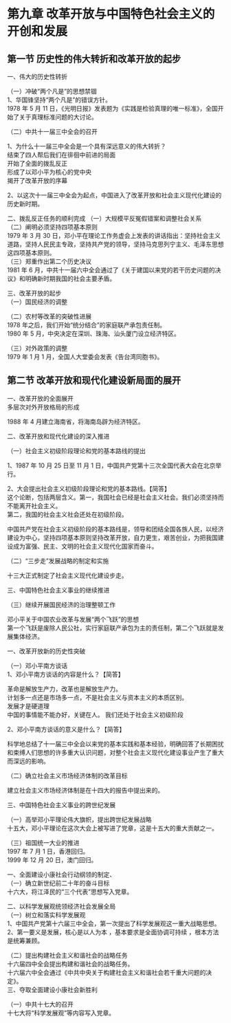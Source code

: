 # 第九章 改革开放与中国特色社会主义的开创和发展

## 第一节 历史性的伟大转折和改革开放的起步

一、伟大的历史性转折  

（一）冲破“两个凡是”的思想禁锢  
1、华国锋坚持“两个凡是”的错误方针。  
1978 年 5 月 11 日，《光明日报》发表题为《实践是检验真理的唯一标准》，全国开始了关于真理标准问题的大讨论。 

（二）中共十一届三中全会的召开

1、为什么十一届三中全会是一个具有深远意义的伟大转折？  
结束了四人帮后我们在徘徊中前进的局面  
开始了全面的拨乱反正  
形成了以邓小平为核心的党中央  
揭开了改革开放的序幕  

2、以这次十一届三中全会为起点，中国进入了改革开放和社会主义现代化建设的历史新时期。

二、拨乱反正任务的顺利完成
（一）大规模平反冤假错案和调整社会关系  
（二）阐明必须坚持四项基本原则  
1979 年 3 月 30 日，邓小平在理论工作务虚会上发表的讲话指出：坚持社会主义道路，坚持人民民主专政，坚持共产党的领导，坚持马克思列宁主义、毛泽东思想这四项基本原则。  
（三）郑重作出第二个历史决议  
1981 年 6 月，中共十一届六中全会通过了《关于建国以来党的若干历史问题的决议》和明确新时期我国的社会主要矛盾。  

三、改革开放的起步  
（一）国民经济的调整  

（二）农村等改革的突破性进展  
1978 年之后，我们开始“统分结合”的家庭联产承包责任制。  
1980 年 5 月，中央决定在深圳、珠海、汕头厦门设立经济特区。  

（三）对外政策的调整  
1979 年 1 月 1 月，全国人大堂委会发表《告台湾同胞书》。

## 第二节 改革开放和现代化建设新局面的展开

一、改革开放的全面展开  
多层次对外开放格局的形成  

1988 年 4 月建立海南省，将海南岛辟为经济特区。

二、改革开放和现代化建设的深入推进  

（一）社会主义初级阶段理论和党的基本路线的提出  

1、1987 年 10 月 25 日至 11 月 1 日，中国共产党第十三次全国代表大会在北京举行。  

2、大会提出社会主义初级阶段理论和党的基本路线。【简答】  
这个论断，包括两层含义。第一，我国社会已经是社会主义社会。我们必须坚持而不能离开社会主义。  
第二，我国的社会主义社会还处在初级阶段。  

中国共产党在社会主义初级阶段的基本路线是，领导和团结全国各族人民，以经济建设为中心，坚持四项基本原则坚持改革开放，自力更生，艰苦创业，为把我国建设成为富强、民主、文明的社会主义现代化国家而奋斗。

（二）“三步走”发展战略的制定和实施

十三大正式制定了社会主义现代化建设步走。  

三、中国特色社会主义事业的继续推进  

（三）继续开展国民经济的治理整顿工作  

邓小平关于中国农业改革与发展“两个飞跃”的思想  
第一个飞跃是废除人民公社，实行家庭联产承包为主的责任制，第二个飞跃就是发展集体经济。

一、改革开放新的历史性突破

（一）邓小平南方谈话  
1、邓小平南方谈话的内容是什么？【简答】  

革命是解放生产力，改革也是解放生产力。  
计划多一点还是市场多一点，不是社会主义与资本主义的本质区别。  
发展才是硬道理  
中国的事情能不能办好，关键在人。
我们还处于社会主义初级阶段  

2、邓小平南方谈话的意义是什么？【简答】  

科学地总结了十一届三中全会以来党的基本实践和基本经验，明确回答了长期困扰和束缚人们思想的许多重大认识问题，对整个社会主义现代化建设事业产生了重大而深远的影响。  

（二）确立社会主义市场经济体制的改革目标  

建立社会主义市场经济体制是在十四大的报告中提出来的。

三、中国特色社会主义事业的跨世纪发展  

（一）高举邓小平理论伟大旗帜，提出跨世纪发展战略  
十五大，邓小平理论在这次大会上被写进了党章，这是十五大的重大贡献之一。  

（三）祖国统一大业的推进  
1997 年 7 月 1 日，香港回归。  
1999 年 12 月 20 日，澳门回归。  

一、全面建设小康社会行动纲领的制定、  
（一）确立新世纪前二十年的奋斗目标  
十六大，将江泽民的“三个代表”思想写入党章。

二、以科学发展观统领经济社会发展全局  
（一）树立和落实科学发展观  
1、中国共产党第十六届三中全会，第一次提出了科学发展观这一重大战略思想。  
2、第一要义是发展，核心是以人为本 ，基本要求是全面协调可持续 ，根本方法是统筹兼顾。  

（二）提出构建社会主义和谐社会的战略任务  
十六届四中全会提出构建和谐社会的战略任务。  
十六届六中全会通过《中共中央关于构建社会主义和谐社会若千重大问题的决定》。  
三、夺取全面建设小康社会新胜利  

（一）中共十七大的召开  
十七大将“科学发展观”等内容写入党章。

